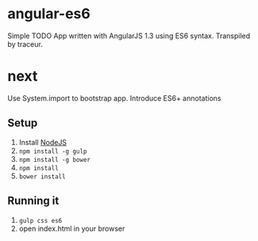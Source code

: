 angular-es6
===========
Simple TODO App written with AngularJS 1.3 using ES6 syntax. Transpiled by traceur.

next
=====
Use System.import to bootstrap app.
Introduce ES6+ annotations

## Setup
1. Install [NodeJS](http://nodejs.org/)
2. `npm install -g gulp`
3. `npm install -g bower`
4. `npm install`
5. `bower install`

## Running it

1. `gulp css es6`
2. open index.html in your browser
